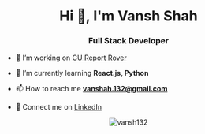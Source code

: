 <h1 align="center">Hi 👋, I'm Vansh Shah</h1>
<h3 align="center">Full Stack Developer</h3>

- 🔭 I’m working on [CU Report Rover](https://github.com/vansh132/report)

- 🌱 I’m currently learning **React.js, Python**

- 📫 How to reach me **vanshah.132@gmail.com**

- 🤝 Connect me on [LinkedIn](https://www.linkedin.com/in/vanshah/)

<center> <p><img align="center" src="https://github-readme-streak-stats.herokuapp.com/?user=vansh132&" alt="vansh132" /></p> </center>
